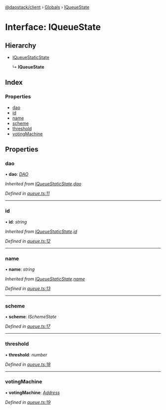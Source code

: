 [@daostack/client](../README.md) › [Globals](../globals.md) › [IQueueState](iqueuestate.md)

# Interface: IQueueState

## Hierarchy

* [IQueueStaticState](iqueuestaticstate.md)

  ↳ **IQueueState**

## Index

### Properties

* [dao](iqueuestate.md#dao)
* [id](iqueuestate.md#id)
* [name](iqueuestate.md#name)
* [scheme](iqueuestate.md#scheme)
* [threshold](iqueuestate.md#threshold)
* [votingMachine](iqueuestate.md#votingmachine)

## Properties

###  dao

• **dao**: *[DAO](../classes/dao.md)*

*Inherited from [IQueueStaticState](iqueuestaticstate.md).[dao](iqueuestaticstate.md#dao)*

*Defined in [queue.ts:11](https://github.com/daostack/client/blob/aa9723f/src/queue.ts#L11)*

___

###  id

• **id**: *string*

*Inherited from [IQueueStaticState](iqueuestaticstate.md).[id](iqueuestaticstate.md#id)*

*Defined in [queue.ts:12](https://github.com/daostack/client/blob/aa9723f/src/queue.ts#L12)*

___

###  name

• **name**: *string*

*Inherited from [IQueueStaticState](iqueuestaticstate.md).[name](iqueuestaticstate.md#name)*

*Defined in [queue.ts:13](https://github.com/daostack/client/blob/aa9723f/src/queue.ts#L13)*

___

###  scheme

• **scheme**: *ISchemeState*

*Defined in [queue.ts:17](https://github.com/daostack/client/blob/aa9723f/src/queue.ts#L17)*

___

###  threshold

• **threshold**: *number*

*Defined in [queue.ts:18](https://github.com/daostack/client/blob/aa9723f/src/queue.ts#L18)*

___

###  votingMachine

• **votingMachine**: *[Address](../globals.md#address)*

*Defined in [queue.ts:19](https://github.com/daostack/client/blob/aa9723f/src/queue.ts#L19)*
